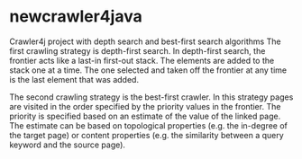 # newcrawler4java

Crawler4j project with depth search and best-first search algorithms The first crawling strategy is depth-first search. In depth-first search, the frontier acts like a last-in first-out stack. The elements are added to the stack one at a time. The one selected and taken off the frontier at any time is the last element that was added.

The second crawling strategy is the best-first crawler. In this strategy pages are visited in the order specified by the priority values in the frontier. The priority is specified based on an estimate of the value of the linked page. The estimate can be based on topological properties (e.g. the in-degree of the target page) or content properties (e.g. the similarity between a query keyword and the source page).
